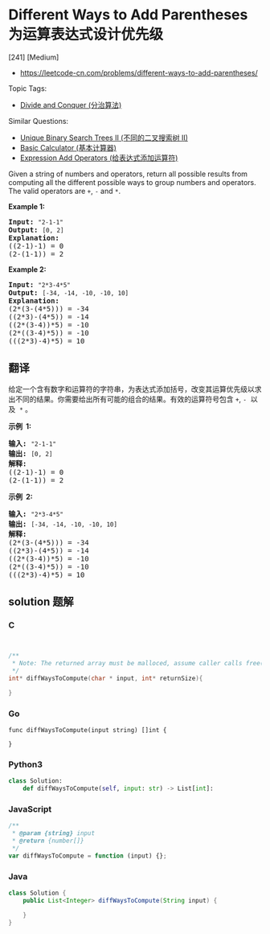 # Different Ways to Add Parentheses 为运算表达式设计优先级

[241] [Medium]

- https://leetcode-cn.com/problems/different-ways-to-add-parentheses/

Topic Tags:

- [Divide and Conquer (分治算法)](https://leetcode-cn.com/tag/divide-and-conquer/)

Similar Questions:

- [Unique Binary Search Trees II (不同的二叉搜索树 II)](https://leetcode-cn.com/problems/unique-binary-search-trees-ii/)
- [Basic Calculator (基本计算器)](https://leetcode-cn.com/problems/basic-calculator/)
- [Expression Add Operators (给表达式添加运算符)](https://leetcode-cn.com/problems/expression-add-operators/)

Given a string of numbers and operators, return all possible results from computing all the different possible ways to group numbers and operators. The valid operators are `+`, `-` and `*`.

**Example 1:**

<pre><b>Input:</b> <code>"2-1-1"</code>
<b>Output:</b> <code>[0, 2]</code>
<strong>Explanation: </strong>
((2-1)-1) = 0 
(2-(1-1)) = 2</pre>

**Example 2:**

<pre><b>Input: </b><code>"2*3-4*5"</code>
<b>Output:</b> <code>[-34, -14, -10, -10, 10]</code>
<strong>Explanation: 
</strong>(2*(3-(4*5))) = -34 
((2*3)-(4*5)) = -14 
((2*(3-4))*5) = -10 
(2*((3-4)*5)) = -10 
(((2*3)-4)*5) = 10<strong>
</strong></pre>

## 翻译

给定一个含有数字和运算符的字符串，为表达式添加括号，改变其运算优先级以求出不同的结果。你需要给出所有可能的组合的结果。有效的运算符号包含 `+`, `-`  以及  `*` 。

**示例  1:**

<pre><strong>输入:</strong> <code>"2-1-1"</code>
<strong>输出:</strong> <code>[0, 2]</code>
<strong>解释: </strong>
((2-1)-1) = 0 
(2-(1-1)) = 2</pre>

**示例  2:**

<pre><strong>输入: </strong><code>"2*3-4*5"</code>
<strong>输出:</strong> <code>[-34, -14, -10, -10, 10]</code>
<strong>解释: 
</strong>(2*(3-(4*5))) = -34 
((2*3)-(4*5)) = -14 
((2*(3-4))*5) = -10 
(2*((3-4)*5)) = -10 
(((2*3)-4)*5) = 10</pre>

## solution 题解

### C

```c


/**
 * Note: The returned array must be malloced, assume caller calls free().
 */
int* diffWaysToCompute(char * input, int* returnSize){

}


```

### Go

```golang
func diffWaysToCompute(input string) []int {

}
```

### Python3

```python
class Solution:
    def diffWaysToCompute(self, input: str) -> List[int]:
```

### JavaScript

```javascript
/**
 * @param {string} input
 * @return {number[]}
 */
var diffWaysToCompute = function (input) {};
```

### Java

```java
class Solution {
    public List<Integer> diffWaysToCompute(String input) {

    }
}
```
